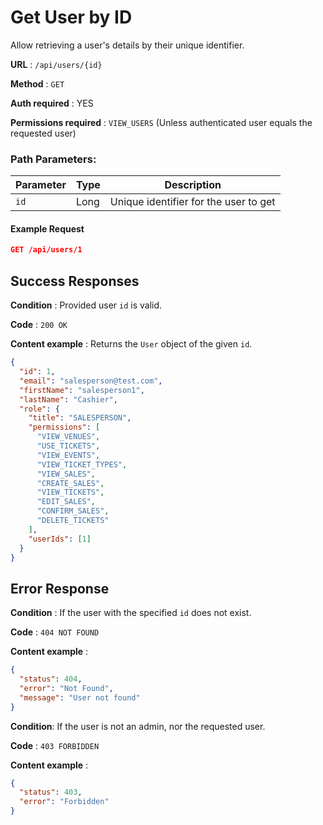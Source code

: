 # Get User by ID

Allow retrieving a user's details by their unique identifier.

**URL** : `/api/users/{id}`

**Method** : `GET`

**Auth required** : YES

**Permissions required** : `VIEW_USERS` (Unless authenticated user equals the requested user)

### Path Parameters:

| Parameter | Type | Description                           |
| --------- | ---- | ------------------------------------- |
| `id`      | Long | Unique identifier for the user to get |

#### Example Request

```json
GET /api/users/1
```

## Success Responses

**Condition** : Provided user `id` is valid.

**Code** : `200 OK`

**Content example** : Returns the `User` object of the given `id`.

```json
{
  "id": 1,
  "email": "salesperson@test.com",
  "firstName": "salesperson1",
  "lastName": "Cashier",
  "role": {
    "title": "SALESPERSON",
    "permissions": [
      "VIEW_VENUES",
      "USE_TICKETS",
      "VIEW_EVENTS",
      "VIEW_TICKET_TYPES",
      "VIEW_SALES",
      "CREATE_SALES",
      "VIEW_TICKETS",
      "EDIT_SALES",
      "CONFIRM_SALES",
      "DELETE_TICKETS"
    ],
    "userIds": [1]
  }
}
```

## Error Response

**Condition** : If the user with the specified `id` does not exist.

**Code** : `404 NOT FOUND`

**Content example** :

```json
{
  "status": 404,
  "error": "Not Found",
  "message": "User not found"
}
```

**Condition**: If the user is not an admin, nor the requested user.

**Code** : `403 FORBIDDEN`

**Content example** :

```json
{
  "status": 403,
  "error": "Forbidden"
}
```
